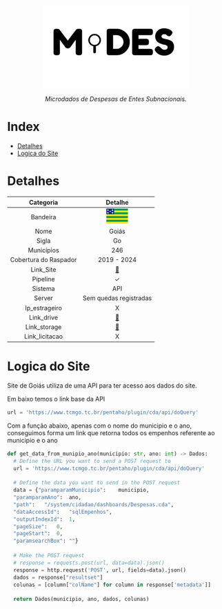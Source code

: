 <!-- Header -->
<p align="center">
  <a href="https://basedosdados.org">
    <img src="/docs/images/logo1_mides_black.png" width="340" alt="MiDES">
  </a>
</p>

<p align="center">
    <em>Microdados de Despesas de Entes Subnacionais.</em>
</p>

# Index

- [Detalhes](#detalhes)
- [Logica do Site](#logica-do-site)

# Detalhes
Categoria|Detalhe|
|:-:|:-:|
Bandeira|<img src="/docs/images/flags/go.png" width=50>
Nome| Goiás
Sigla| Go
Municípios| 246
Cobertura do Raspador| 2019 - 2024
Link_Site| [:link:](https://www.tcmgo.tc.br/pentaho/api/repos/cidadao/app/index.html)
Pipeline|✓
Sistema| API
Server|Sem quedas registradas
Ip_estrageiro|X
Link_drive|[:link:](https://drive.google.com/drive/u/0/folders/1-BZ5mjftq98f8en8HLLSmKUwXXLaraU1)
Link_storage|[:link:](https://console.cloud.google.com/storage/browser/basedosdados-dev/staging/world_wb_mides/raw_despesa_go?pageState=(%22StorageObjectListTable%22:(%22f%22:%22%255B%255D%22))&cloudshell=false&project=basedosdados-dev)
Link_licitacao|X

# Logica do Site

Site de Goiás utiliza de uma API para ter acesso aos dados do site.

Em baixo temos o link base da API
```py
url = 'https://www.tcmgo.tc.br/pentaho/plugin/cda/api/doQuery'
```
Com a função abaixo, apenas com o nome do municipio e o ano, conseguimos forma um link que retorna todos os empenhos referente ao municipio e o ano

```py
def get_data_from_munipio_ano(municipio: str, ano: int) -> Dados:
  # Define the URL you want to send a POST request to
  url = 'https://www.tcmgo.tc.br/pentaho/plugin/cda/api/doQuery'

  # Define the data you want to send in the POST request
  data = {"paramparamMunicipio":	municipio,
  "paramparamAno":	ano,
  "path":	"/system/cidadao/dashboards/Despesas.cda",
  "dataAccessId":	"sqlEmpenhos",
  "outputIndexId":	1,
  "pageSize":	0,
  "pageStart":	0,
  "paramsearchBox":	""}

  # Make the POST request
  # response = requests.post(url, data=data).json()
  response = http.request('POST', url, fields=data).json()
  dados = response["resultset"]
  colunas = [column["colName"] for column in response['metadata']]

  return Dados(municipio, ano, dados, colunas)

```
